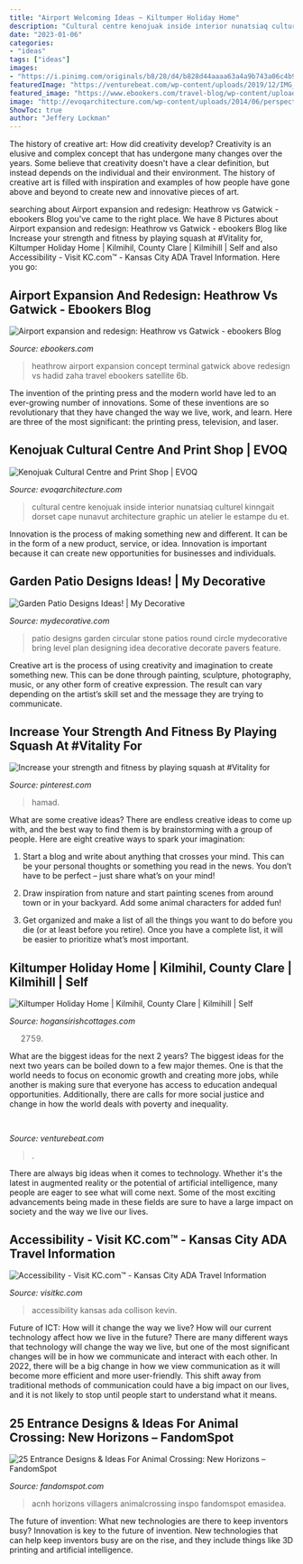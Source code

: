 ```yaml
---
title: "Airport Welcoming Ideas ~ Kiltumper Holiday Home"
description: "Cultural centre kenojuak inside interior nunatsiaq culturel kinngait dorset cape nunavut architecture graphic un atelier le estampe du et"
date: "2023-01-06"
categories:
- "ideas"
tags: ["ideas"]
images:
- "https://i.pinimg.com/originals/b8/28/d4/b828d44aaaa63a4a9b743a06c4b943b5.jpg"
featuredImage: "https://venturebeat.com/wp-content/uploads/2019/12/IMG_20191210_183414.jpg?w=800"
featured_image: "https://www.ebookers.com/travel-blog/wp-content/uploads/2016/07/heathrow_17581126411424.jpg"
image: "http://evoqarchitecture.com/wp-content/uploads/2014/06/perspective_interieure_print_shop.jpg"
ShowToc: true
author: "Jeffery Lockman"
---
```



The history of creative art: How did creativity develop?
Creativity is an elusive and complex concept that has undergone many changes over the years. Some believe that creativity doesn't have a clear definition, but instead depends on the individual and their environment. The history of creative art is filled with inspiration and examples of how people have gone above and beyond to create new and innovative pieces of art.

	

		
searching about Airport expansion and redesign: Heathrow vs Gatwick - ebookers Blog you've came to the right place. We have 8 Pictures about Airport expansion and redesign: Heathrow vs Gatwick - ebookers Blog like Increase your strength and fitness by playing squash at #Vitality for, Kiltumper Holiday Home | Kilmihil, County Clare | Kilmihill | Self and also Accessibility - Visit KC.com™ - Kansas City ADA Travel Information. Here you go:
		
    
## Airport Expansion And Redesign: Heathrow Vs Gatwick - Ebookers Blog

<img loading=lazy src="https://www.ebookers.com/travel-blog/wp-content/uploads/2016/07/heathrow_17581126411424.jpg" onerror="this.onerror=null;this.src='https://tse4.mm.bing.net/th?id=OIP.4HdxPaRuOnjkHXVYrytZWQHaDt&amp;pid=15.1';" alt="Airport expansion and redesign: Heathrow vs Gatwick - ebookers Blog">

_Source: ebookers.com_

>heathrow airport expansion concept terminal gatwick above redesign vs hadid zaha travel ebookers satellite 6b. 

	

The invention of the printing press and the modern world have led to an ever-growing number of innovations. Some of these inventions are so revolutionary that they have changed the way we live, work, and learn. Here are three of the most significant: the printing press, television, and laser.

    
## Kenojuak Cultural Centre And Print Shop | EVOQ

<img loading=lazy src="http://evoqarchitecture.com/wp-content/uploads/2014/06/perspective_interieure_print_shop.jpg" onerror="this.onerror=null;this.src='https://tse2.mm.bing.net/th?id=OIP.SATrhwPgBQ4SChwgEFHyHAHaFP&amp;pid=15.1';" alt="Kenojuak Cultural Centre and Print Shop | EVOQ">

_Source: evoqarchitecture.com_

>cultural centre kenojuak inside interior nunatsiaq culturel kinngait dorset cape nunavut architecture graphic un atelier le estampe du et. 

	

Innovation is the process of making something new and different. It can be in the form of a new product, service, or idea. Innovation is important because it can create new opportunities for businesses and individuals.

    
## Garden Patio Designs Ideas! | My Decorative

<img loading=lazy src="http://mydecorative.com/wp-content/uploads/2014/06/Circular-stone-patio-design.jpg" onerror="this.onerror=null;this.src='https://tse2.mm.bing.net/th?id=OIP.k85a6aEuOUK0gPvtGjKlowHaD8&amp;pid=15.1';" alt="Garden Patio Designs Ideas! | My Decorative">

_Source: mydecorative.com_

>patio designs garden circular stone patios round circle mydecorative bring level plan designing idea decorative decorate pavers feature. 

	

Creative art is the process of using creativity and imagination to create something new. This can be done through painting, sculpture, photography, music, or any other form of creative expression. The result can vary depending on the artist’s skill set and the message they are trying to communicate.

    
## Increase Your Strength And Fitness By Playing Squash At #Vitality For

<img loading=lazy src="https://i.pinimg.com/originals/b8/28/d4/b828d44aaaa63a4a9b743a06c4b943b5.jpg" onerror="this.onerror=null;this.src='https://tse4.mm.bing.net/th?id=OIP.3GnmHmsNTl2dHspts5fbHgHaE5&amp;pid=15.1';" alt="Increase your strength and fitness by playing squash at #Vitality for">

_Source: pinterest.com_

>hamad. 

	

What are some creative ideas?
There are endless creative ideas to come up with, and the best way to find them is by brainstorming with a group of people. Here are eight creative ways to spark your imagination: 
1. Start a blog and write about anything that crosses your mind. This can be your personal thoughts or something you read in the news. You don’t have to be perfect – just share what’s on your mind!

2. Draw inspiration from nature and start painting scenes from around town or in your backyard. Add some animal characters for added fun!

3. Get organized and make a list of all the things you want to do before you die (or at least before you retire). Once you have a complete list, it will be easier to prioritize what’s most important.

    
## Kiltumper Holiday Home | Kilmihil, County Clare | Kilmihill | Self

<img loading=lazy src="https://property-images-cdn.sykesassets.co.uk/images/property_images/1500x1125/2759/sc_123297279250_2759_01.jpg?access=1214T8130T840" onerror="this.onerror=null;this.src='https://tse2.mm.bing.net/th?id=OIP.L9QOJlogtYEIAQ3wvXTORAHaFj&amp;pid=15.1';" alt="Kiltumper Holiday Home | Kilmihil, County Clare | Kilmihill | Self">

_Source: hogansirishcottages.com_

>2759. 

	

What are the biggest ideas for the next 2 years?
The biggest ideas for the next two years can be boiled down to a few major themes. One is that the world needs to focus on economic growth and creating more jobs, while another is making sure that everyone has access to education andequal opportunities. Additionally, there are calls for more social justice and change in how the world deals with poverty and inequality.

    
## 

<img loading=lazy src="https://venturebeat.com/wp-content/uploads/2019/12/IMG_20191210_183414.jpg?w=800" onerror="this.onerror=null;this.src='https://tse4.mm.bing.net/th?id=OIP.ert_Jrl0PlFaSH0c8_8HrgHaEW&amp;pid=15.1';" alt="">

_Source: venturebeat.com_

>. 

	

There are always big ideas when it comes to technology. Whether it's the latest in augmented reality or the potential of artificial intelligence, many people are eager to see what will come next. Some of the most exciting advancements being made in these fields are sure to have a large impact on society and the way we live our lives.

    
## Accessibility - Visit KC.com™ - Kansas City ADA Travel Information

<img loading=lazy src="https://visitkcfiles.s3-us-west-2.amazonaws.com/streetcar-accessibility-hero.png" onerror="this.onerror=null;this.src='https://tse1.mm.bing.net/th?id=OIP.4nHoXsOv6rYOWOlso7hpcAHaEJ&amp;pid=15.1';" alt="Accessibility - Visit KC.com™ - Kansas City ADA Travel Information">

_Source: visitkc.com_

>accessibility kansas ada collison kevin. 

	

Future of ICT: How will it change the way we live?
How will our current technology affect how we live in the future? 
There are many different ways that technology will change the way we live, but one of the most significant changes will be in how we communicate and interact with each other. In 2022, there will be a big change in how we view communication as it will become more efficient and more user-friendly. This shift away from traditional methods of communication could have a big impact on our lives, and it is not likely to stop until people start to understand what it means.

    
## 25 Entrance Designs &amp; Ideas For Animal Crossing: New Horizons – FandomSpot

<img loading=lazy src="https://static.fandomspot.com/images/01/11626/03-forest-simple-entrance-for-acnh.jpg" onerror="this.onerror=null;this.src='https://tse3.mm.bing.net/th?id=OIP.C24q1mpxP-RNzKMFBCvjOQHaEK&amp;pid=15.1';" alt="25 Entrance Designs &amp; Ideas For Animal Crossing: New Horizons – FandomSpot">

_Source: fandomspot.com_

>acnh horizons villagers animalcrossing inspo fandomspot emasidea. 

	

The future of invention: What new technologies are there to keep inventors busy?
Innovation is key to the future of invention. New technologies that can help keep inventors busy are on the rise, and they include things like 3D printing and artificial intelligence.

